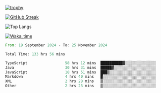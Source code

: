<!--
**ren-joey/ren-joey** is a ✨ _special_ ✨ repository because its `README.md` (this file) appears on your GitHub profile.

Here are some ideas to get you started:

- 🔭 I’m currently working on ...
- 🌱 I’m currently learning ...
- 👯 I’m looking to collaborate on ...
- 🤔 I’m looking for help with ...
- 💬 Ask me about ...
- 📫 How to reach me: ...
- 😄 Pronouns: ...
- ⚡ Fun fact: ...
-->

[![trophy](https://github-profile-trophy.vercel.app/?username=ren-joey&theme=darkhub&column=5)](https://github.com/ren-joey)

[![GitHub Streak](https://streak-stats.demolab.com/?user=ren-joey&theme=dark)](https://github.com/ren-joey)

![Top Langs](https://github-readme-stats.vercel.app/api/top-langs?username=ren-joey&show_icons=true&layout=compact&locale=en&hide=html,CSS,scss,Pug,Twig&theme=dark)

[![Waka_time](https://github-readme-stats.vercel.app/api/wakatime?username=joeyren&theme=dark)](https://github.com/ren-joey)

<!--START_SECTION:waka-->

```rust
From: 19 September 2024 - To: 25 November 2024

Total Time: 133 hrs 56 mins

TypeScript                 58 hrs 12 mins  ██████████▓░░░░░░░░░░░░░░   42.70 %
Java                       30 hrs 31 mins  █████▓░░░░░░░░░░░░░░░░░░░   22.39 %
JavaScript                 18 hrs 51 mins  ███▒░░░░░░░░░░░░░░░░░░░░░   13.83 %
Markdown                   4 hrs 40 mins   █░░░░░░░░░░░░░░░░░░░░░░░░   03.43 %
XML                        2 hrs 28 mins   ▒░░░░░░░░░░░░░░░░░░░░░░░░   01.81 %
Other                      2 hrs 23 mins   ▒░░░░░░░░░░░░░░░░░░░░░░░░   01.75 %
```

<!--END_SECTION:waka-->
